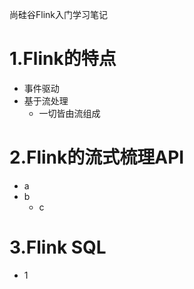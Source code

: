 尚硅谷Flink入门学习笔记

# 1.Flink的特点

+ 事件驱动
+ 基于流处理
  + 一切皆由流组成

# 2.Flink的流式梳理API

+ a
+ b
  + c

# 3.Flink SQL

+ 1







